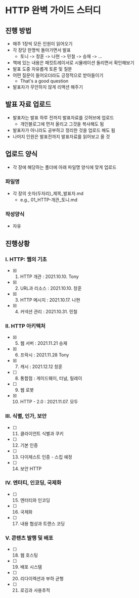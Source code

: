 # HTTP 완벽 가이드 스터디

## 진행 방법

- 매주 1장씩 모든 인원이 읽어오기
- 각 장당 한명씩 돌아가면서 발표
  - 토니 -> 창훈 -> 나현 -> 민철 -> 승재 -> ...
- 책에 있는 내용은 패킷트레이서로 시뮬레이션 돌리면서 확인해보기
- 발표 도중 자유롭게 토론 및 질문
- 어떤 질문이 들어오더라도 긍정적으로 받아들이기
  - That's a good question
- 발표자가 무안하지 않게 리액션 해주기

## 발표 자료 업로드

- 발표자는 발표 하루 전까지 발표자료를 깃허브에 업로드
  - 개인블로그에 먼저 올리고 그것을 복사해도 됨
- 발표자가 아니라도 공부하고 정리한 것을 업로드 해도 됨
- 나머지 인원은 발표전까지 발표자료를 읽어보고 올 것

## 업로드 양식

- 각 장에 해당하는 폴더에 아래 파일명 양식에 맞게 업로드

### 파일명

- 각 장의 숫자(두자리)\_제목\_발표자.md
  - e.g., 01_HTTP-개관\_토니.md

### 작성양식

- 자유

## 진행상황

### Ⅰ. HTTP: 웹의 기초

- [x] 1.  HTTP 개관 : 2021.10.10. Tony
- [x] 2.  URL과 리소스 : 2021.10.10. 창훈
- [x] 3.  HTTP 메시지 : 2021.10.17. 나현
- [x] 4.  커넥션 관리 : 2021.10.31. 민철

### Ⅱ. HTTP 아키텍처

- [x] 5.  웹 서버 : 2021.11.21 승재
- [x] 6.  프락시 : 2021.11.28 Tony
- [x] 7.  캐시 : 2021.12.12 창훈
- [ ] 8.  통합점 : 게이드웨이, 터널, 릴레이
- [ ] 9.  웹 로봇
- [x] 10. HTTP - 2.0 : 2021.11.07. 모두

### Ⅲ. 식별, 인가, 보안

- [ ] 11. 클라이언트 식별과 쿠키
- [ ] 12. 기본 인증
- [ ] 13. 다이제스트 인증 - 스킵 예정
- [ ] 14. 보안 HTTP

### Ⅳ. 엔터티, 인코딩, 국제화

- [ ] 15. 엔터티와 인코딩
- [ ] 16. 국제화
- [ ] 17. 내용 협상과 트랜스 코딩

### Ⅴ. 콘텐츠 발행 및 배포

- [ ] 18. 웹 호스팅
- [ ] 19. 배포 시스템
- [ ] 20. 리다이렉션과 부하 균형
- [ ] 21. 로깅과 사용추적
